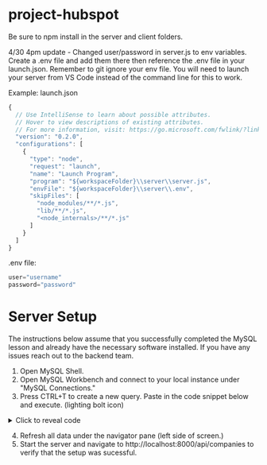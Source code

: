 # project-hubspot

<bold>Be sure to npm install in the server and client folders.</bold>

4/30 4pm update - Changed user/password in server.js to env variables. Create a .env file and add them there then reference the .env file in your launch.json. Remember to git ignore your env file. You will need to launch your server from VS Code instead of the command line for this to work.

Example:
<bold>launch.json</bold>
```js
{
  // Use IntelliSense to learn about possible attributes.
  // Hover to view descriptions of existing attributes.
  // For more information, visit: https://go.microsoft.com/fwlink/?linkid=830387
  "version": "0.2.0",
  "configurations": [
    {
      "type": "node",
      "request": "launch",
      "name": "Launch Program",
      "program": "${workspaceFolder}\\server\\server.js",
      "envFile": "${workspaceFolder}\\server\\.env",
      "skipFiles": [
        "node_modules/**/*.js",
        "lib/**/*.js",
        "<node_internals>/**/*.js"
      ]
    }
  ]
}
```

<bold>.env file:</bold>
```js
user="username"
password="password"
```

# Server Setup
The instructions below assume that you successfully completed the MySQL lesson and already have the necessary software installed. If you have any issues reach out to the backend team.

1) Open MySQL Shell.
2) Open MySQL Workbench and connect to your local instance under "MySQL Connections."
3) Press CTRL+T to create a new query. Paste in the code snippet below and execute. (lighting bolt icon)

<details>
<summary>Click to reveal code </summary>

```sql
CREATE DATABASE IF NOT EXISTS projecthubspot;

USE projecthubspot;

CREATE TABLE IF NOT EXISTS companies (
  `companyId` INT auto_increment primary key unique not null,
  `companyName` VARCHAR(150) CHARACTER SET utf8,
  `logoUrl` VARCHAR(250) CHARACTER SET utf8,
  `city` VARCHAR(50) CHARACTER SET utf8,
  `state` VARCHAR(50) CHARACTER SET utf8,
  `createdDate` INT,
  `updatedDate` INT
);
INSERT INTO companies VALUES
    (NULL,'IBM','https://raw.githubusercontent.com/doss2k/project-hubspot/master/server/client/src/static/images/ibm.png','Armonk','New York',1546562110,1556580910),
    (NULL,'Cisco','https://raw.githubusercontent.com/doss2k/project-hubspot/master/server/client/src/static/images/cisco.png','San Francisco','California',1486168510,1526945710),
    (NULL,'United Health','https://raw.githubusercontent.com/doss2k/project-hubspot/master/server/client/src/static/images/unitedhealth.png','Minnetonka','Minnesota',1426376110,1503704110),
    (NULL,'Verizon','https://raw.githubusercontent.com/doss2k/project-hubspot/master/server/client/src/static/images/verizon.png','New York City','New York',1541464510,1551832510),
    (NULL,'Costco','https://raw.githubusercontent.com/doss2k/project-hubspot/master/server/client/src/static/images/costco.png','Seattle ','Washington',1285544110,1350776110),
    (NULL,'Exxon Mobil','https://raw.githubusercontent.com/doss2k/project-hubspot/master/server/client/src/static/images/exxonmobil.png','Irving ','Texas',1478216110,1512434110),
    (NULL,'Lowes','https://raw.githubusercontent.com/doss2k/project-hubspot/master/server/client/src/static/images/lowes.png','Charlotte','North Carolina',1437176110,1524008110),
    (NULL,'Boeing','https://raw.githubusercontent.com/doss2k/project-hubspot/master/server/client/src/static/images/boeing.png','Chicago','Illinois',1528846510,1545784510),
    (NULL,'Home Depot','https://raw.githubusercontent.com/doss2k/project-hubspot/master/server/client/src/static/images/homedepot.png','Atlanta','Georgia',1404776110,1471476910),
    (NULL,'State Farm Insurance','https://raw.githubusercontent.com/doss2k/project-hubspot/master/server/client/src/static/images/statefarm.png','Bloomington','Indiana',1494891310,1525563310);
    
    CREATE TABLE IF NOT EXISTS deals (
    `dealId` INT auto_increment primary key unique not null,
    `dealName` VARCHAR(150) CHARACTER SET utf8,
    `stage` VARCHAR(150) CHARACTER SET utf8,
    `amount` NUMERIC(12, 2),
    `createdDate` INT,
    `closeDate` INT,
    `companyId` INT,
    `stageOrder` INT
);
INSERT INTO deals VALUES
    (NULL,'State Farm Insurance','Initiated',100000.00,1524432669,1532298909,10,1),
    (NULL,'Home Depot POS Machine Sales','Contract Sent',500000.00,1540503069,1544744109,9,1),
    (NULL,'Boeing PC Sales','Closed Lost',780650.00,1532295069,1552570269,8,1),
    (NULL,'Lowes POS Machine Sales','Qualified',1200450.00,1541698269,1548016269,7,1),
    (NULL,'Exxon Mobil Automated Gas Pump Sales','Closed Won',34789000.00,1520984109,1542929709,6,1),
    (NULL,'Costco CC Machine Sales','Closed Lost',12300.00,1517229309,1540816509,5,2),
    (NULL,'Verizon Tablet Sales','Contract Sent',1560000.00,1576330269,1549215069,4,2),
    (NULL,'United Health PC Sales','Closed Won',490450.00,1513773309,1533422109,3,2),
    (NULL,'Cisco Router Sales','Initiated',3800650.00,1523140509,1536881709,2,2),
    (NULL,'IBM Computer Sales','Qualified',1678450.00,1555097469,1556393469,1,2);
```
</details>

4. Refresh all data under the navigator pane (left side of screen.)
5. Start the server and navigate to http://localhost:8000/api/companies to verify that the setup was sucessful.
